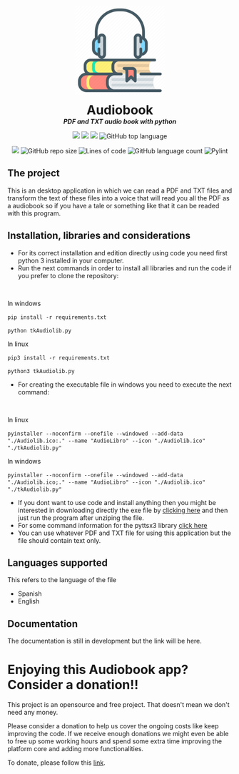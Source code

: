 <p align="center">
  <img width="200" src="https://github.com/dmtzs/Audiobook/blob/master/abimg.png" alt="logo">
  <h1 align="center" style="margin: 0 auto 0 auto;">Audiobook</h1>
  <h5 align="center" style="margin: 0 auto 0 auto;">PDF and TXT audio book with python</h5>
</p>

<p align="center">
    <img src="https://img.shields.io/github/last-commit/dmtzs/Audiobook">
    <img src="https://img.shields.io/github/issues/dmtzs/Audiobook?label=issues">
    <img src="https://img.shields.io/github/stars/dmtzs/Audiobook?color=purple&">
    <img alt="GitHub top language" src="https://img.shields.io/github/languages/top/dmtzs/Audiobook?color=purple">
</p>

<p align="center">
  <img src="https://img.shields.io/github/languages/code-size/dmtzs/Audiobook?color=purple">
  <img alt="GitHub repo size" src="https://img.shields.io/github/repo-size/dmtzs/Audiobook?color=purple">
  <img alt="Lines of code" src="https://img.shields.io/tokei/lines/github/dmtzs/Audiobook?color=purple&label=total%20lines%20in%20repo">
  <img alt="GitHub language count" src="https://img.shields.io/github/languages/count/dmtzs/Audiobook?color=purple">
  <img alt="Pylint" src="https://github.com/dmtzs/Audiobook/actions/workflows/pylint.yml/badge.svg?logo=github">
</p>

## The project
This is an desktop application in which we can read a PDF and TXT files and transform the text of these files into 
a voice that will read you all the PDF as a audiobook so if you have a tale or something like that 
it can be readed with this program.

## Installation, libraries and considerations
- For its correct installation and edition directly using code you need first python 3 installed in your computer.
- Run the next commands in order to install all libraries and run the code if you prefer to clone the repository:
<br>

In windows
```
pip install -r requirements.txt
```
```
python tkAudiolib.py
```
In linux
```
pip3 install -r requirements.txt
```
```
python3 tkAudiolib.py
```
- For creating the executable file in windows you need to execute the next command:
<br>

In linux
```
pyinstaller --noconfirm --onefile --windowed --add-data "./Audiolib.ico:." --name "AudioLibro" --icon "./Audiolib.ico" "./tkAudiolib.py"
```
In windows
```
pyinstaller --noconfirm --onefile --windowed --add-data "./Audiolib.ico;." --name "AudioLibro" --icon "./Audiolib.ico" "./tkAudiolib.py"
```
- If you dont want to use code and install anything then you might be interested in downloading directly the exe file by [clicking here](https://github.com/dmtzs/Audiobook/releases) and 
then just run the program after unziping the file.
- For some command information for the pyttsx3 library [click here](https://ichi.pro/es/construye-tu-propio-audiolibro-en-7-lineas-de-codigo-python-210934534284465)
- You can use whatever PDF and TXT file for using this application but the file should contain text only.

## Languages supported
This refers to the language of the file
* Spanish
* English

## Documentation
The documentation is still in development but the link will be here.

# Enjoying this Audiobook app? Consider a donation!!
This project is an opensource and free project. That doesn't mean we don't need any money.

Please consider a donation to help us cover the ongoing costs like keep improving the code. If we receive enough donations we might even be able to free up some working hours and spend some extra time improving the platform core and adding more functionalities.

To donate, please follow this [link](https://ceneka.net/dmtzs).
